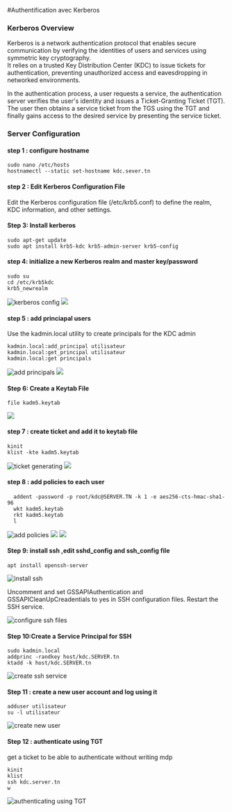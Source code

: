 #Authentification avec Kerberos

### Kerberos Overview
Kerberos is a network authentication protocol that enables secure communication by verifying the identities of users and services using symmetric key cryptography.  
It relies on a trusted Key Distribution Center (KDC) to issue tickets for authentication, preventing unauthorized access and eavesdropping in networked environments.

In the authentication process, a user requests a service, the authentication server verifies the user's identity and issues a Ticket-Granting Ticket (TGT).  
The user then obtains a service ticket from the TGS using the TGT and finally gains access to the desired service by presenting the service ticket.

### Server Configuration 

#### step 1 : configure hostname
```shell
sudo nano /etc/hosts
hostnamectl --static set-hostname kdc.sever.tn  
````

#### step 2 : Edit Kerberos Configuration File 
Edit the Kerberos configuration file (/etc/krb5.conf) to define the realm, KDC information, and other settings.

#### Step 3: Install kerberos
```shell
sudo apt-get update
sudo apt install krb5-kdc krb5-admin-server krb5-config
````

#### step 4:  initialize a new Kerberos realm and master key/password
```shell
sudo su
cd /etc/krb5kdc
krb5_newrealm
````

![kerberos config ](https://drive.google.com/uc?id=1rp-keR5ZlTpMoSgpPeoD7VDt0I6vcQCN)
![ ](https://drive.google.com/uc?id=1aEg_RhGOO_j-ACWHygjyFBGHWSG925KT)

#### step 5 : add princiapal users   
Use the kadmin.local utility to create principals for the KDC admin
```shell
kadmin.local:add_principal utilisateur
kadmin.local:get_principal utilisateur
kadmin.local:get principals 
````
![add principals ](https://drive.google.com/uc?id=1VmcCmY0tvekGIu_aXFkEkTS25mJZWDSQ)
![ ](https://drive.google.com/uc?id=1ISKxCIQA7wF-ggEM0NwlhKxJ8AeV4Ow8)


#### Step 6:  Create a Keytab File
````shell  
file kadm5.keytab
````
![](https://drive.google.com/uc?id=1pOWQW8IlNPCeckNyDTyVeRU8q9qCBvJs)

#### step 7 : create  ticket and add it to keytab file
````shell  
kinit 
klist -kte kadm5.keytab
````

![ticket generating](https://drive.google.com/uc?id=1eF-4tgYkZxQWudmYfHKKV72MShNUgGWr)
![](https://drive.google.com/uc?id=1pOWQW8IlNPCeckNyDTyVeRU8q9qCBvJs)

#### step 8 : add policies to each user
````shell  
  addent -password -p root/kdc@SERVER.TN -k 1 -e aes256-cts-hmac-sha1-96
  wkt kadm5.keytab
  rkt kadm5.keytab
  l

````
![add policies](https://drive.google.com/uc?id=187BzGtxu9_aywQ7qiXh9NE9mM9oNB30z)
![](https://drive.google.com/uc?id=1sQMvIOX0l6Zy38xrbHnL5M11jAj4_IEW)
![](https://drive.google.com/uc?id=1eF-4tgYkZxQWudmYfHKKV72MShNUgGWr)

#### Step 9: install ssh ,edit sshd_config and ssh_config file
````shell  
apt install openssh-server
````
![install ssh](https://drive.google.com/uc?id=1eF-4tgYkZxQWudmYfHKKV72MShNUgGWr)

Uncomment and set GSSAPIAuthentication and GSSAPICleanUpCreadentials to yes in SSH configuration files. Restart the SSH service.  

![configure ssh files](https://drive.google.com/uc?id=16PHX6iz28uoeYwWy-D_kdbjJnOdRIE3E)

#### Step 10:Create a Service Principal for SSH
````shell  
sudo kadmin.local
addprinc -randkey host/kdc.SERVER.tn
ktadd -k host/kdc.SERVER.tn
````
![create ssh service](https://drive.google.com/uc?id=16LVP-B5Obh1X1dHMKbOj1BYFeswuCq6X)

#### Step 11 : create a new user account and log using it
````shell  
adduser utilisateur
su -l utilisateur 
````
![create new user](https://drive.google.com/uc?id=17QAirmxXo8_Gx4-ZvHGu8BbjBIUtO1JL)

#### Step 12 :  authenticate using TGT 
get a ticket to be able to authenticate without writing mdp
````shell 
kinit
klist
ssh kdc.server.tn
w 
````
![authenticating using TGT](https://drive.google.com/uc?id=1GuWaL9T5Z3kpAKfJTSy6rMT2AAnH3ag1)
